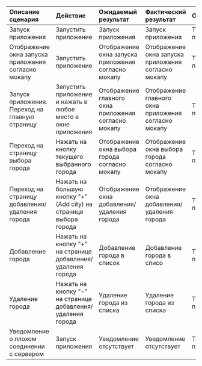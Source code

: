 |Описание сценария|Действие|Ожидаемый результат|Фактический результат| Оценка|
|:---|:---|:---|:---|:---|
|Запуск приложения | Запустить приложение | Запуск приложения | Запуск приложения | Тест пройден|  
|Отображение окна запуска приложения согласно мокапу | Запустить приложение | Отображение окна запуска приложения согласно мокапу | Отображение окна запуска приложения согласно мокапу | Тест пройден|
|Запуск приложения. Переход на главную страницу | Запустить приложение и нажать в любое место в окне приложения | Отображение главного окна приложения согласно мокапу | Отображение главного окна приложения согласно мокапу | Тест пройден|
|Переход на страницу выбора города | Нажать на кнопку текущего выбранного города | Отображение окна выбора города согласно мокапу | Отображение окна выбора города согласно мокапу | Тест пройден|
|Переход на страницу добавления/удаления города | Нажать на большую кнопку "+"(Add сity) на странице выбора города | Отображение окна добавления/удаления города | Отображение окна добавления/удаления города | Тест пройден|
|Добавление города | Нажать на кнопку "+" на странице добавления/удаления города | Добавление города в список | Добавление города в списо | Тест пройден|
|Удаление города | Нажать на кнопку "-" на странице добавления/удаления города | Удаление города из списка | Удаление города из списка | Тест пройден|
|Уведомление о плохом соединении с сервером | Запуск приложения | Уведомление отсутствует | Уведомление отсутствует |Тест пройден|
